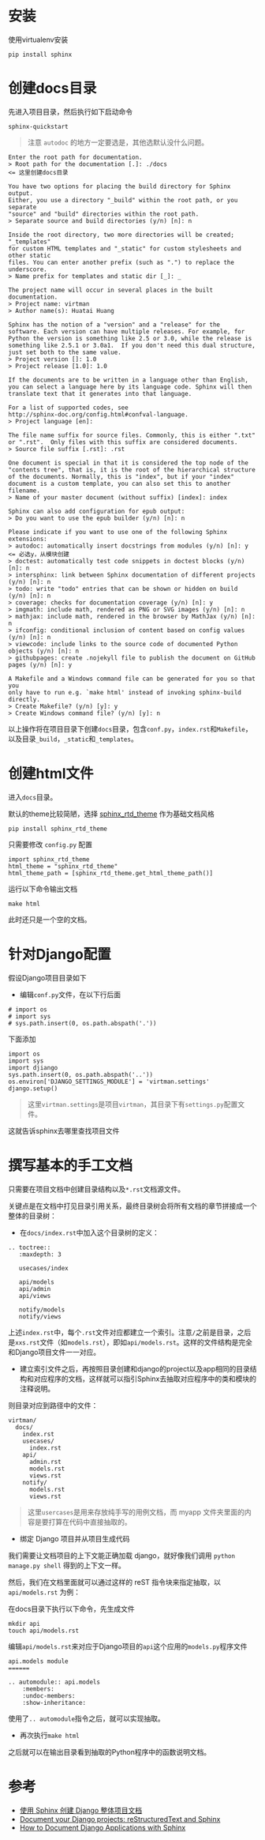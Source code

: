 # 安装

使用virtualenv安装

```
pip install sphinx
```

# 创建docs目录

先进入项目目录，然后执行如下启动命令

```
sphinx-quickstart
```

> 注意 `autodoc` 的地方一定要选是，其他选默认没什么问题。

```
Enter the root path for documentation.
> Root path for the documentation [.]: ./docs                                               <= 这里创建docs目录

You have two options for placing the build directory for Sphinx output.
Either, you use a directory "_build" within the root path, or you separate
"source" and "build" directories within the root path.
> Separate source and build directories (y/n) [n]: n

Inside the root directory, two more directories will be created; "_templates"
for custom HTML templates and "_static" for custom stylesheets and other static
files. You can enter another prefix (such as ".") to replace the underscore.
> Name prefix for templates and static dir [_]: _

The project name will occur in several places in the built documentation.
> Project name: virtman
> Author name(s): Huatai Huang

Sphinx has the notion of a "version" and a "release" for the
software. Each version can have multiple releases. For example, for
Python the version is something like 2.5 or 3.0, while the release is
something like 2.5.1 or 3.0a1.  If you don't need this dual structure,
just set both to the same value.
> Project version []: 1.0
> Project release [1.0]: 1.0

If the documents are to be written in a language other than English,
you can select a language here by its language code. Sphinx will then
translate text that it generates into that language.

For a list of supported codes, see
http://sphinx-doc.org/config.html#confval-language.
> Project language [en]: 

The file name suffix for source files. Commonly, this is either ".txt"
or ".rst".  Only files with this suffix are considered documents.
> Source file suffix [.rst]: .rst

One document is special in that it is considered the top node of the
"contents tree", that is, it is the root of the hierarchical structure
of the documents. Normally, this is "index", but if your "index"
document is a custom template, you can also set this to another filename.
> Name of your master document (without suffix) [index]: index

Sphinx can also add configuration for epub output:
> Do you want to use the epub builder (y/n) [n]: n

Please indicate if you want to use one of the following Sphinx extensions:
> autodoc: automatically insert docstrings from modules (y/n) [n]: y                        <= 必选y，从模块创建
> doctest: automatically test code snippets in doctest blocks (y/n) [n]: n
> intersphinx: link between Sphinx documentation of different projects (y/n) [n]: n
> todo: write "todo" entries that can be shown or hidden on build (y/n) [n]: n
> coverage: checks for documentation coverage (y/n) [n]: y
> imgmath: include math, rendered as PNG or SVG images (y/n) [n]: n
> mathjax: include math, rendered in the browser by MathJax (y/n) [n]: n
> ifconfig: conditional inclusion of content based on config values (y/n) [n]: n
> viewcode: include links to the source code of documented Python objects (y/n) [n]: n
> githubpages: create .nojekyll file to publish the document on GitHub pages (y/n) [n]: y

A Makefile and a Windows command file can be generated for you so that you
only have to run e.g. `make html' instead of invoking sphinx-build
directly.
> Create Makefile? (y/n) [y]: y
> Create Windows command file? (y/n) [y]: n
```

以上操作将在项目目录下创建`docs`目录，包含`conf.py`，`index.rst`和`Makefile`，以及目录`_build`，`_static`和`_templates`。

# 创建html文件

进入`docs`目录。

默认的theme比较简陋，选择 [sphinx_rtd_theme](https://github.com/snide/sphinx_rtd_theme) 作为基础文档风格

```
pip install sphinx_rtd_theme
```

只需要修改 `config.py` 配置

```
import sphinx_rtd_theme
html_theme = "sphinx_rtd_theme"
html_theme_path = [sphinx_rtd_theme.get_html_theme_path()]
```

运行以下命令输出文档

```
make html
```

此时还只是一个空的文档。

# 针对Django配置

假设Django项目目录如下

* 编辑`conf.py`文件，在以下行后面

```
# import os
# import sys
# sys.path.insert(0, os.path.abspath('.'))
```

下面添加

```
import os
import sys
import djiango
sys.path.insert(0, os.path.abspath('..'))
os.environ['DJANGO_SETTINGS_MODULE'] = 'virtman.settings'
django.setup()
```

> 这里`virtman.settings`是项目`virtman`，其目录下有`settings.py`配置文件。

这就告诉sphinx去哪里查找项目文件

# 撰写基本的手工文档

只需要在项目文档中创建目录结构以及`*.rst`文档源文件。

关键点是在文档中打见目录引用关系，最终目录树会将所有文档的章节拼接成一个整体的目录树：

* 在`docs/index.rst`中加入这个目录树的定义：

```
.. toctree::
   :maxdepth: 3

   usecases/index
   
   api/models
   api/admin
   api/views

   notify/models
   notify/views
```

上述`index.rst`中，每个`.rst`文件对应都建立一个索引。注意`/`之前是目录，之后是`xxs.rst`文件（如`models.rst`），即如`api/models.rst`。这样的文件结构是完全和Django项目文件一一对应。

* 建立索引文件之后，再按照目录创建和django的project以及app相同的目录结构和对应程序的文档，这样就可以指引Sphinx去抽取对应程序中的类和模块的注释说明。

则目录对应到路径中的文件：

```
virtman/
  docs/
    index.rst
    usecases/
      index.rst
    api/
      admin.rst
      models.rst
      views.rst
    notify/
      models.rst
      views.rst
```

> 这里`usercases`是用来存放纯手写的用例文档，而 myapp 文件夹里面的内容是要打算在代码中直接抽取的。

* 绑定 Django 项目并从项目生成代码

我们需要让文档项目的上下文能正确加载 django，就好像我们调用 `python manage.py shell` 得到的上下文一样。

然后，我们在文档里面就可以通过这样的 reST 指令块来指定抽取，以 `api/models.rst` 为例：

在docs目录下执行以下命令，先生成文件

```
mkdir api
touch api/models.rst
```

编辑`api/models.rst`来对应于Django项目的`api`这个应用的`models.py`程序文件

```reStructredText
api.models module
======

.. automodule:: api.models
    :members:
    :undoc-members:
    :show-inheritance:
```

使用了`.. automodule`指令之后，就可以实现抽取。

* 再次执行`make html`

之后就可以在输出目录看到抽取的Python程序中的函数说明文档。

# 参考

* [使用 Sphinx 创建 Django 整体项目文档](http://www.huangwenchao.com.cn/2015/12/djangp-sphinx.html)
* [Document your Django projects: reStructuredText and Sphinx](http://www.marinamele.com/2014/03/document-your-django-projects.html)
* [How to Document Django Applications with Sphinx](http://www.wonderousponder.com/how-to-document-django-applications-with-sphinx/)